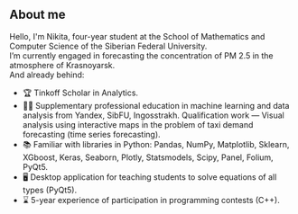 ## About me

Hello, I'm Nikita, four-year student at the School of Mathematics and Computer Science of the Siberian Federal University.  
I’m currently engaged in forecasting the concentration of PM 2.5 in the atmosphere of Krasnoyarsk.  
And already behind:

- 🏆 Tinkoff Scholar in Analytics.
- :man_student: Supplementary professional education in machine learning and data analysis from Yandex, SibFU, Ingosstrakh. Qualification work — Visual analysis using interactive maps in the problem of taxi demand forecasting (time series forecasting).
- :books: Familiar with libraries in Python: Pandas, NumPy, Matplotlib, Sklearn, XGboost, Keras, Seaborn, Plotly, Statsmodels, Scipy, Panel, Folium, PyQt5.
- :desktop_computer: Desktop application for teaching students to solve equations of all types (PyQt5).
- :hourglass: 5-year experience of participation in programming contests (C++).
